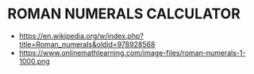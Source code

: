 # ROMAN NUMERALS CALCULATOR

- https://en.wikipedia.org/w/index.php?title=Roman_numerals&oldid=978928568
- https://www.onlinemathlearning.com/image-files/roman-numerals-1-1000.png

